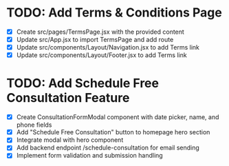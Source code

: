# TODO: Add Terms & Conditions Page

- [x] Create src/pages/TermsPage.jsx with the provided content
- [x] Update src/App.jsx to import TermsPage and add route
- [x] Update src/components/Layout/Navigation.jsx to add Terms link
- [x] Update src/components/Layout/Footer.jsx to add Terms link

# TODO: Add Schedule Free Consultation Feature

- [x] Create ConsultationFormModal component with date picker, name, and phone fields
- [x] Add "Schedule Free Consultation" button to homepage hero section
- [x] Integrate modal with hero component
- [x] Add backend endpoint /schedule-consultation for email sending
- [x] Implement form validation and submission handling
